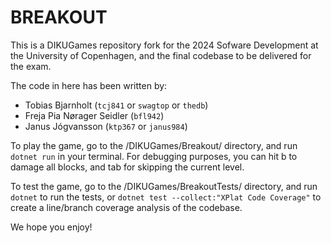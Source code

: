 # BREAKOUT 

This is a DIKUGames repository fork for the 2024 Sofware Development at the University of Copenhagen, and the final codebase to be delivered for the exam.

The code in here has been written by:
+ Tobias Bjarnholt (`tcj841` or `swagtop` or `thedb`)
+ Freja Pia Nørager Seidler (`bfl942`)
+ Janus Jógvansson (`ktp367` or ` janus984 `)

To play the game, go to the /DIKUGames/Breakout/ directory, and run `dotnet run` in your terminal.
For debugging purposes, you can hit b to damage all blocks, and tab for skipping the current level.

To test the game, go to the /DIKUGames/BreakoutTests/ directory, and run `dotnet` to run the tests, or `dotnet test --collect:"XPlat Code Coverage"` to create a line/branch coverage analysis of the codebase.

We hope you enjoy!
